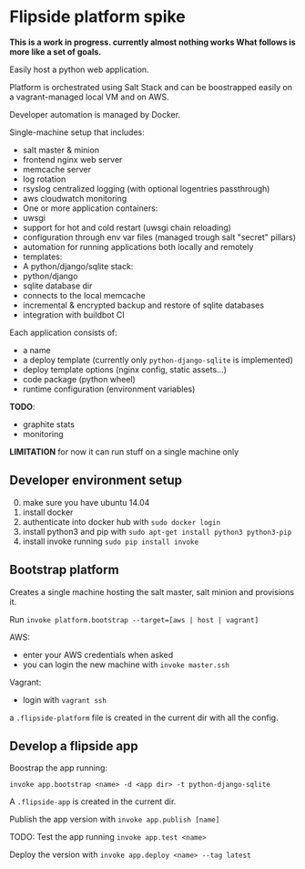 # Flipside platform spike

**This is a work in progress. currently almost nothing works What follows
is more like a set of goals.**

Easily host a python web application.

Platform is orchestrated using Salt Stack and can be boostrapped easily on a
vagrant-managed local VM and on AWS.

Developer automation is managed by Docker.

Single-machine setup that includes:
- salt master & minion
- frontend nginx web server
- memcache server
- log rotation
- rsyslog centralized logging (with optional logentries passthrough)
- aws cloudwatch monitoring
- One or more application containers:
 - uwsgi
 - support for hot and cold restart (uwsgi chain reloading)
 - configuration through env var files (managed trough salt "secret" pillars)
 - automation for running applications both locally and remotely
 - templates:
  - A python/django/sqlite stack:
   - python/django
   - sqlite database dir
   - connects to the local memcache
   - incremental & encrypted backup and restore of sqlite databases
   - integration with buildbot CI

Each application consists of:
 - a name
 - a deploy template (currently only `python-django-sqlite` is implemented)
 - deploy template options (nginx config, static assets...)
 - code package (python wheel)
 - runtime configuration (environment variables)

**TODO**:
 - graphite stats
 - monitoring

**LIMITATION** for now it can run stuff on a single machine only


## Developer environment setup

0. make sure you have ubuntu 14.04
1. install docker
2. authenticate into docker hub with `sudo docker login`
3. install python3 and pip with `sudo apt-get install python3 python3-pip`
4. install invoke running `sudo pip install invoke`



## Bootstrap platform

Creates a single machine hosting the salt master, salt minion and provisions it.

Run `invoke platform.bootstrap --target=[aws | host | vagrant]`

AWS:
 - enter your AWS credentials when asked
 - you can login the new machine with `invoke master.ssh`

Vagrant:
 - login with `vagrant ssh`

a `.flipside-platform` file is created in the current dir with all the config.


## Develop a flipside app

Boostrap the app running:

    invoke app.bootstrap <name> -d <app dir> -t python-django-sqlite

A `.flipside-app` is created in the current dir.

Publish the app version with `invoke app.publish [name]`

TODO: Test the app running `invoke app.test <name>`

Deploy the version with `invoke app.deploy <name> --tag latest`
